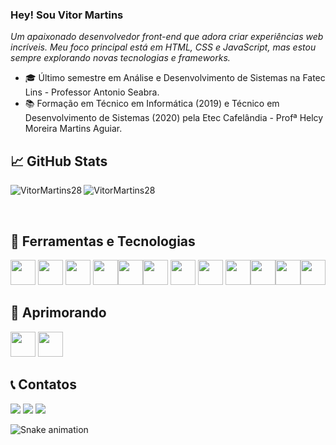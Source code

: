 ### Hey! Sou Vitor Martins

<i>Um apaixonado desenvolvedor front-end que adora criar experiências web incríveis. Meu foco principal está em HTML, CSS e JavaScript, mas estou sempre explorando novas tecnologias e frameworks.</i>

- 🎓 Último semestre em Análise e Desenvolvimento de Sistemas na Fatec Lins - Professor Antonio Seabra.
- 📚 Formação em Técnico em Informática (2019) e Técnico em Desenvolvimento de Sistemas (2020) pela Etec Cafelândia - Profª Helcy Moreira Martins Aguiar.


## &#x1f4c8; GitHub Stats

<p align="left"><img align="left" src="https://github-readme-stats.vercel.app/api/top-langs?username=VitorMartins28&show_icons=true&locale=en&layout=compact&theme=radical" alt="VitorMartins28" /></p>

 
 <p><img align="center" src="https://github-readme-streak-stats.herokuapp.com/?user=VitorMartins28&theme=radical" alt="VitorMartins28" /></p>
 
 <br />

 ## &#x1F47E; Ferramentas e Tecnologias

<img src="https://cdn.jsdelivr.net/gh/devicons/devicon/icons/html5/html5-original.svg" width="40" height="40"/> <img src="https://cdn.jsdelivr.net/gh/devicons/devicon/icons/css3/css3-original-wordmark.svg"  width="40" height="40" /> <img src="https://cdn.jsdelivr.net/gh/devicons/devicon/icons/javascript/javascript-original.svg" width="40" height="40" /> <img src="https://cdn.jsdelivr.net/gh/devicons/devicon/icons/php/php-original.svg" width="40" height="40" /><img src="https://cdn.jsdelivr.net/gh/devicons/devicon/icons/mysql/mysql-original-wordmark.svg" width="40" height="40" /><img src="https://cdn.jsdelivr.net/gh/devicons/devicon/icons/wordpress/wordpress-original.svg" width="40" height="40" /> <img src="https://cdn.jsdelivr.net/gh/devicons/devicon/icons/vscode/vscode-original.svg" width="40" height="40"/> <img src="https://cdn.jsdelivr.net/gh/devicons/devicon/icons/photoshop/photoshop-plain.svg" width="40" height="40"/> <img src="https://cdn.jsdelivr.net/gh/devicons/devicon/icons/figma/figma-original.svg" width="40" height="40" /><img src="https://cdn.jsdelivr.net/gh/devicons/devicon/icons/canva/canva-original.svg" width="40" height="40" /><img src="https://cdn.jsdelivr.net/gh/devicons/devicon/icons/linux/linux-original.svg" width="40" height="40" /><img src="https://cdn.jsdelivr.net/gh/devicons/devicon/icons/wordpress/wordpress-original.svg" width="40" height="40" />



 ## &#x1F916; Aprimorando
         
<img src="https://cdn.jsdelivr.net/gh/devicons/devicon/icons/c/c-original.svg" width="40" height="40"/> <img src="https://cdn.jsdelivr.net/gh/devicons/devicon/icons/java/java-original.svg" width="40" height="40" />

 ## &#x1F4DE; Contatos

<div>
<a href="https://www.instagram.com/vitor_martins28/" target="_blank"><img src="https://img.shields.io/badge/-Instagram-%23E4405F?style=for-the-badge&logo=instagram&logoColor=white" target="_blank"></a>
<a href = "mailto:vitormartins281999@gmail.com "><img src="https://img.shields.io/badge/Gmail-D14836?style=for-the-badge&logo=gmail&logoColor=white" target="_blank"></a>
<a href="https://www.linkedin.com/in/v%C3%ADtor-martins-21108618b/" target="_blank"><img src="https://img.shields.io/badge/-LinkedIn-%230077B5?style=for-the-badge&logo=linkedin&logoColor=white" target="_blank"></a>   
</div>


![Snake animation](https://github.com/VitorMartins28/VitorMartins28/blob/output/github-contribution-grid-snake.svg)

